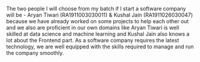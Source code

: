 The two people I will choose from my batch if I start a software company will be - Aryan Tiwari (RA1911003030011) & Kushal Jain (RA1911026030047) 
because we have already worked on some projects to help each other out and we also are proficient in our own
domains like Aryan Tiwari is well skilled at data science and machine learning and Kushal Jain also knows a lot about
the Frontend part. 
As a software company requires the latest technology, we are well equipped with the skills required to manage and run the company 
smoothly.